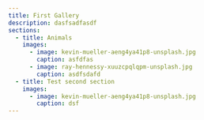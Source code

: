 ```yaml
---
title: First Gallery
description: dasfsadfasdf
sections:
  - title: Animals
    images:
      - image: kevin-mueller-aeng4ya41p8-unsplash.jpg
        caption: asfdfas
      - image: ray-hennessy-xuuzcpqlqpm-unsplash.jpg
        caption: asdfsdafd
  - title: Test second section
    images:
      - image: kevin-mueller-aeng4ya41p8-unsplash.jpg
        caption: dsf
---
```

